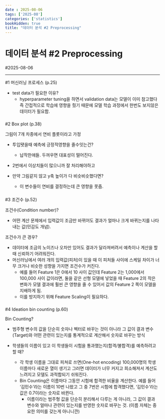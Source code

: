 ```yaml
---
date : 2025-08-06
tags: ['2025-08']
categories: ['statistics']
bookHidden: true
title: "데이터 분석 #2 Preprocessing"
---
```


# 데이터 분석 #2 Preprocessing

#2025-08-06

---

#1 머신러닝 프로세스 (p.25)

- test data가 필요한 이유? 
  - hyperparameter tuning을 하면서 validation data는 모델이 이미 참고했다 즉 간접적으로 학습에 영향을 줬기 때문에 모델 학습 과정에서 한번도 보지않은 데이터가 필요함.

###

#2 Box plot (p.38)

그림이 7개 차종에서 연비 플롯이라고 가정

- 투입됏을때 예측에 긍정적영향을 줄수잇는건?
  - 납작한애들. 두꺼우면 대표성이 떨어진다. 

- 2번에서 이상치들이 많으니까 잘 처리해야하고
- 만약 그림같지 않고 y축 높이가 다 비슷비슷했다면?
  - 이 변수들이 연비를 결정하는데 큰 영향을 못줌. 

###

#3 조건수 (p.52)

조건수(Condition number)?
- 어떤 계산 문제에서 입력값이 조금만 바뀌어도 결과가 얼마나 크게 바뀌는지를 나타내는 값(민감도 개념). 


조건수가 큰 경우? 
- 데이터에 조금의 노이즈나 오차만 있어도 결과가 달라져버려서 예측이나 계산을 할 때 신뢰하기 어려워진다.
- 머신러닝에서 여러 개의 입력값(피처)이 있을 때 이 피처들 사이에 스케일 차이가 너무 크거나 비슷한 성향을 가지면 조건수가 커진다. 
  - 예를 들어 Feature 1은 0에서 10 사이 값인데 Feature 2는 1,000에서 100,000 사이 값이라면, 둘을 같은 선형 모델에 넣었을 때 Feature 2의 작은 변화가 모델 결과에 훨씬 큰 영향을 줄 수 있어서 값의 Feature 2 쪽이 모델을 지배하게 됨.
  - 이를 방지하기 위해 Feature Scaling이 필요하다.


###

#4 Ideation bin counting (p.60)

Bin Counting?
- 범주형 변수의 값을 단순히 숫자나 벡터로 바꾸는 것이 아니라 그 값이 결과 변수(Target)와 어떤 관련이 있는지를 통계적으로 계산해서 숫자로 바꾸는 방식 

- 학생들의 이름이 있고 이 학생들이 시험을 통과했는지(합격/불합격)를 예측하려고 할 때?
  - 각 학생 이름을 그대로 피쳐로 쓰면(One-hot encoding) 100,000명의 학생 이름마다 새로운 열이 생기고 그러면 데이터가 너무 커지고 희소해져서 계산도 느려지고 모델도 과적합되기 쉬워진다.
  - Bin Counting은 이름마다 그동안 시험에 합격한 비율을 계산한다. 예를 들어 ‘김민수’라는 이름이 10번 나왔고 그 중 7번은 시험에 합격했다면, ‘김민수’라는 값은 0.7이라는 숫자로 바뀐다. 
    - 이름이라는 범주형 값을 단순히 분리해서 다루는 게 아니라, 그 값이 결과 변수와 얼마나 관련이 있는지를 반영한 숫자로 바꾸는 것. (이름 자체는 중요한 의미를 갖는게 아니니깐)

#

